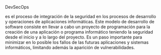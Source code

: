 DevSecOps 

es el proceso de integración de la seguridad en los procesos de desarrollo y operaciones de aplicaciones informáticas. Este modelo de desarrollo de software consiste en llevar a cabo un proyecto de programación para la creación de una aplicación o programa informático teniendo la seguridad desde el inicio y a lo largo del proyecto. Es un paso importante para minimizar en lo posible los fallos de las futuras aplicaciones y sistemas informáticos, limitando además la aparición de vulnerabilidades.
